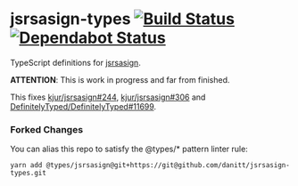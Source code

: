 # jsrsasign-types [![Build Status](https://action-badges.now.sh/ffflorian/jsrsasign-types)](https://github.com/ffflorian/jsrsasign-types/actions/) [![Dependabot Status](https://api.dependabot.com/badges/status?host=github&repo=ffflorian/jsrsasign-types)](https://dependabot.com)

TypeScript definitions for [jsrsasign](https://github.com/kjur/jsrsasign).

 __ATTENTION__: This is work in progress and far from finished.

This fixes [kjur/jsrsasign#244](https://github.com/kjur/jsrsasign/issues/244), [kjur/jsrsasign#306](https://github.com/kjur/jsrsasign/issues/306) and [DefinitelyTyped/DefinitelyTyped#11699](https://github.com/DefinitelyTyped/DefinitelyTyped/issues/11699).


### Forked Changes
You can alias this repo to satisfy the @types/* pattern linter rule:

`yarn add @types/jsrsasign@git+https://git@github.com/danitt/jsrsasign-types.git`
